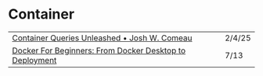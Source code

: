 # Container

|                                                                                                                                            |        |
| ------------------------------------------------------------------------------------------------------------------------------------------ | ------ |
| [Container Queries Unleashed • Josh W. Comeau](https://app.daily.dev/posts/container-queries-unleashed-josh-w-comeau-2wsry74g7)            | 2/4/25 |
| [Docker For Beginners: From Docker Desktop to Deployment](https://www.youtube.com/watch?time_continue=6\&v=i7ABlHngi1Q\&feature=emb_title) | 7/13   |
